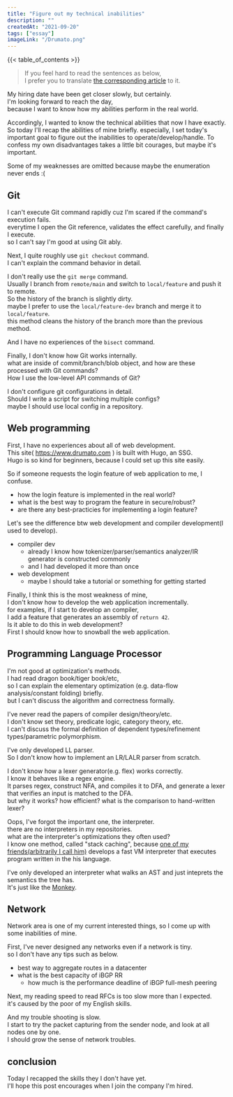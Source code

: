 ```yaml
---
title: "Figure out my technical inabilities"
description: ""
createdAt: "2021-09-20"
tags: ["essay"]
imageLink: "/Drumato.png"
---
```



{{< table_of_contents >}}  

> If you feel hard to read the sentences as below,  
> I prefer you to translate [the corresponding article](https://drumato.com/ja/posts/figure-out-my-technical-inabilities) to it.  

My hiring date have been get closer slowly, but certainly.  
I'm looking forward to reach the day,  
because I want to know how my abilities perform in the real world.

Accordingly, I wanted to know the technical abilities that now I have exactly.
So today I'll recap the abilities of mine briefly.
especially, I set today's important goal to figure out the inabilities to operate/develop/handle.
To confess my own disadvantages takes a little bit courages, but maybe it's important.  

Some of my weaknesses are omitted because maybe the enumeration never ends :(

## Git

I can't execute Git command rapidly cuz I'm scared if the command's execution fails.  
everytime I open the Git reference, validates the effect carefully, and finally I execute.  
so I can't say I'm good at using Git ably.  

Next, I quite roughly use `git checkout` command.  
I can't explain the command behavior in detail.  

I don't really use the `git merge` command.  
Usually I branch from `remote/main` and switch to `local/feature` and push it to remote.  
So the history of the branch is slightly dirty.  
maybe I prefer to use the `local/feature-dev` branch and merge it to `local/feature`.  
this method cleans the history of the branch more than the previous method.  

And I have no experiences of the `bisect` command.  

Finally, I don't know how Git works internally.  
what are inside of commit/branch/blob object, and how are these processed with Git commands?  
How I use the low-level API commands of Git?  

I don't configure git configurations in detail.  
Should I write a script for switching multiple configs?  
maybe I should use local config in a repository.  

## Web programming

First, I have no experiences about all of web development.  
This site( <https://www.drumato.com> ) is built with Hugo, an SSG.  
Hugo is so kind for beginners, because I could set up this site easily.

So if someone requests the login feature of web application to me, I confuse.  

- how the login feature is implemented in the real world?
- what is the best way to program the feature in secure/robust?
- are there any best-practicies for implementing a login feature?

Let's see the difference btw web development and compiler development(I used to develop).  

- compiler dev
  - already I know how tokenizer/parser/semantics analyzer/IR generator is constructed commonly
  - and I had developed it more than once
- web development
  - maybe I should take a tutorial or something for getting started  

Finally, I think this is the most weakness of mine,  
I don't know how to develop the web application incrementally.  
for examples, if I start to develop an compiler,  
I add a feature that generates an assembly of `return 42`.  
Is it able to do this in web development?  
First I should know how to snowball the web application.  

## Programming Language Processor

I'm not good at optimization's methods.  
I had read dragon book/tiger book/etc,  
so I can explain the elementary optimization (e.g. data-flow analysis/constant folding) briefly.  
but I can't discuss the algorithm and correctness formally.  

I've never read the papers of compiler design/theory/etc.  
I don't know set theory, predicate logic, category theory, etc.  
I can't discuss the formal definition of dependent types/refinement types/parametric polymorphism.  

I've only developed LL parser.  
So I don't know how to implement an LR/LALR parser from scratch.  

I don't know how a lexer generator(e.g. flex) works correctly.  
I know it behaves like a regex engine.  
It parses regex, construct NFA, and compiles it to DFA, and generate a lexer that verifies an input is matched to the DFA.  
but why it works? how efficient? what is the comparison to hand-written lexer?  

Oops, I've forgot the important one, the interpreter.  
there are no interpreters in my repositories.  
what are the interpreter's optimizations they often used?  
I know one method, called "stack caching", because [one of my friends(arbitrarily I call him)](https://twitter.com/m421m0) develops a fast VM interpreter that executes program written in the his language.  

I've only developed an interpreter what walks an AST and just inteprets the semantics the tree has.  
It's just like the [Monkey](https://interpreterbook.com/).  

## Network

Network area is one of my current interested things, so I come up with some inabilities of mine.  

First, I've never designed any networks even if a network is tiny.  
so I don't have any tips such as below.  

- best way to aggregate routes in a datacenter
- what is the best capacity of iBGP RR
  - how much is the performance deadline of iBGP full-mesh peering

Next, my reading speed to read RFCs is too slow more than I expected.  
it's caused by the poor of my English skills.  

And my trouble shooting is slow.  
I start to try the packet capturing from the sender node, and look at all nodes one by one.  
I should grow the sense of network troubles.  

## conclusion

Today I recapped the skills they I don't have yet.  
I'll hope this post encourages when I join the company I'm hired.  
